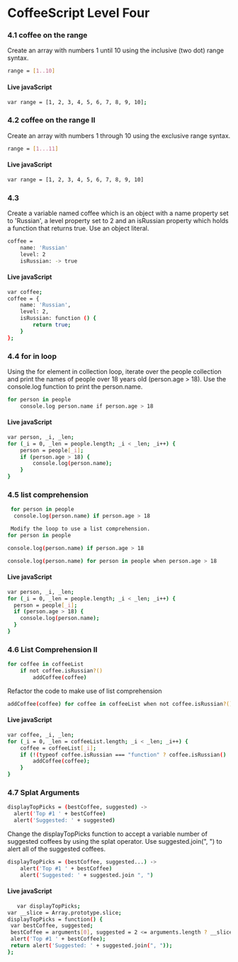 # CoffeeScript Level Four




### 4.1 coffee on the range

Create an array with numbers 1 until 10 using the inclusive (two dot) range syntax.

```sh
range = [1..10]
```

#### Live javaScript

```sh
var range = [1, 2, 3, 4, 5, 6, 7, 8, 9, 10];
```


 ### 4.2 coffee on the range II

Create an array with numbers 1 through 10 using the exclusive range syntax.

```sh
range = [1...11]
```

#### Live javaScript
```sh
var range = [1, 2, 3, 4, 5, 6, 7, 8, 9, 10]
```

### 4.3

Create a variable named coffee which is an object with a name property set to 'Russian', a level property set to 2 and 
an isRussian property which holds a function that returns true. 
Use an object literal.

```sh
coffee =
    name: 'Russian'
    level: 2
    isRussian: -> true
```

#### Live javaScript

```sh
var coffee;
coffee = {
    name: 'Russian',
    level: 2,
    isRussian: function () {
        return true;
    }
};
```

### 4.4 for in loop

Using the for element in collection loop, iterate over the people collection and 
print the names of people over 18 years old (person.age > 18).
Use the console.log function to print the person.name.

```sh
for person in people
    console.log person.name if person.age > 18
```

#### Live javaScript

```sh
var person, _i, _len;
for (_i = 0, _len = people.length; _i < _len; _i++) {
    person = people[_i];
    if (person.age > 18) {
        console.log(person.name);
    }
}
```

### 4.5 list comprehension
```sh
 for person in people
  console.log(person.name) if person.age > 18

 Modify the loop to use a list comprehension.
for person in people
```

```sh
console.log(person.name) if person.age > 18

console.log(person.name) for person in people when person.age > 18
```

#### Live javaScript

```sh
var person, _i, _len;
for (_i = 0, _len = people.length; _i < _len; _i++) {
  person = people[_i];
  if (person.age > 18) {
    console.log(person.name);
  }
}
```

### 4.6 List Comprehension II

```sh
for coffee in coffeeList
    if not coffee.isRussian?()
        addCoffee(coffee)
```

Refactor the code to make use of list comprehension

```sh
addCoffee(coffee) for coffee in coffeeList when not coffee.isRussian?()
```

#### Live javaScript
```sh
var coffee, _i, _len;
for (_i = 0, _len = coffeeList.length; _i < _len; _i++) {
    coffee = coffeeList[_i];
    if (!(typeof coffee.isRussian === "function" ? coffee.isRussian() : void 0)) {
        addCoffee(coffee);
    }
}
```

### 4.7 Splat Arguments

```sh
displayTopPicks = (bestCoffee, suggested) ->
  alert('Top #1 ' + bestCoffee)
  alert('Suggested: ' + suggested)
```
Change the displayTopPicks function to accept a variable number of suggested coffees by using the splat operator. Use suggested.join(", ") to alert all of the suggested coffees.

```sh
displayTopPicks = (bestCoffee, suggested...) ->
    alert('Top #1 ' + bestCoffee)
    alert('Suggested: ' + suggested.join ", ")
```

 #### Live javaScript
 ```sh
    var displayTopPicks;
var __slice = Array.prototype.slice;
displayTopPicks = function() {
  var bestCoffee, suggested;
  bestCoffee = arguments[0], suggested = 2 <= arguments.length ? __slice.call(arguments, 1) : [];
  alert('Top #1 ' + bestCoffee);
  return alert('Suggested: ' + suggested.join(", "));
};
```
